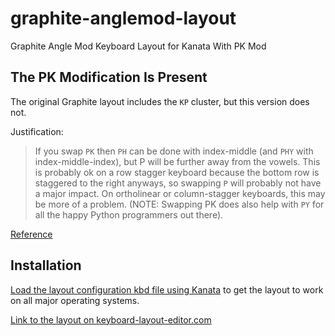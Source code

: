 # graphite-anglemod-layout
Graphite Angle Mod Keyboard Layout for Kanata With PK Mod

## The PK Modification Is Present

The original Graphite layout includes the `KP` cluster, but this version does not. 

Justification:

> If you swap `PK` then `PH` can be done with index-middle (and `PHY` with index-middle-index), but P will be further away from the vowels. This is probably ok on a row stagger keyboard because the bottom row is staggered to the right anyways, so swapping `P` will probably not have a major impact. On ortholinear or column-stagger keyboards, this may be more of a problem. (NOTE: Swapping PK does also help with `PY` for all the happy Python programmers out there).

[Reference](https://github.com/rdavison/graphite-layout)

## Installation

[Load the layout configuration kbd file using Kanata](https://github.com/jtroo/kanata) to get the layout to work on all major operating systems.

[Link to the layout on keyboard-layout-editor.com](https://keyboard-layout-editor.com/##@_css=*%20%7B%0A%20%20font-size%2F:%2017px%2F%3B%0A%20%20font-weight%2F:%20900%2F%3B%0A%7D%3B&@=~%0A%60&=!%0A1&=%2F@%0A2&=%23%0A3&=$%0A4&=%25%0A5&=%5E%0A6&=%2F&%0A7&=*%0A8&=(%0A9&=)%0A0&=%7B%0A%5B&=%7D%0A%5D&_w:2%3B&=Backspace%3B&@_w:1.5%3B&=Tab&=B&=L&=D&=W&=Z&_fa@:1%3B%3B&='%0A%0A%2F_&_f:3%3B&=F&_f:3%3B&=O&_f:3%3B&=U&_f:3%3B&=J&_f:3%3B&=%2F:%0A%2F%3B&_f:3%3B&=+%0A%2F=&_f:3&w:1.5%3B&=%7C%0A%5C%3B&@_f:3&w:1.75%3B&=Caps%20Lock&_f:3%3B&=N&_f:3%3B&=R&_f:3%3B&=T&_f:3%3B&=S&_f:3%3B&=G&_f:3%3B&=Y&_f:3%3B&=H&_f:3%3B&=A&_f:3%3B&=E&_f:3%3B&=I&_f:3%3B&=%3F%0A,&_f:3&w:2.25%3B&=Enter%3B&@_f:3&w:2.25%3B&=Shift&_f:3%3B&=X&_f:3%3B&=M&_f:3%3B&=C&_f:3%3B&=V&_f:3%3B&=Q&_f:3%3B&=P&_f:3%3B&=K&_f:3%3B&=%3E%0A.&_f:3%3B&=%22%0A-&_f:3%3B&=%3C%0A%2F%2F&_f:3&w:2.75%3B&=Shift%3B&@_f:3&w:1.25%3B&=Ctrl&_f:3&w:1.25%3B&=Meta&_f:3&w:1.25%3B&=Alt&_a:7&w:6.25%3B&=&_a:4&f:3&w:1.25%3B&=Alt&_f:3&w:1.25%3B&=Meta&_f:3&w:1.25%3B&=Menu&_f:3&w:1.25%3B&=Ctrl)